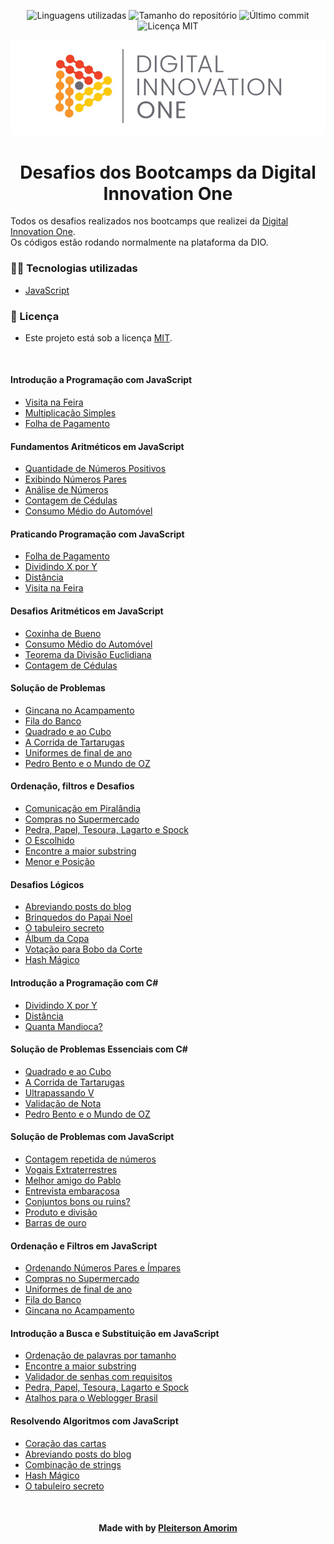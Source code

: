 <!-- Badges session -->
<p align="center">
  <!-- languages -->
  <img src="https://img.shields.io/github/languages/count/pleiterson/dotnet-mongodb?style=social" alt="Linguagens utilizadas">
  <!-- repo size -->
  <img src="https://img.shields.io/github/repo-size/Pleiterson/dotnet-mongodb?style=social" alt="Tamanho do repositório">
  <!-- last commit -->
  <img src="https://img.shields.io/github/last-commit/Pleiterson/dotnet-mongodb?style=social" alt="Último commit">
  <!-- licence MIT -->
  <img src="https://img.shields.io/github/license/Pleiterson/dotnet-mongodb?style=social" alt="Licença MIT">
</p>

<!--Banner session-->
<p align="center">
  <img src="./assets/banner.png" alt="DIO" title="Digital Innovation One">
</p>

<!--About session-->
<h1 align="center">Desafios dos Bootcamps da Digital Innovation One</h1>

Todos os desafios realizados nos bootcamps que realizei da [Digital Innovation One](https://digitalinnovation.one/).<br>
Os códigos estão rodando normalmente na plataforma da DIO.

<h3>👨‍💻 Tecnologias utilizadas</h3>

- [JavaScript](https://developer.mozilla.org/en-US/docs/Web/JavaScript)

<!--License session-->
<h3>📝 Licença</h3>

- Este projeto está sob a licença [MIT](./LICENSE).

<br><h4>Introdução a Programação com JavaScript</h4>

- [Visita na Feira](https://github.com/Pleiterson/desafios-bootcamps-dio/blob/master/01-Introducao-a-programacao-com-javascript/visita-na-feira.js)
- [Multiplicação Simples](https://github.com/Pleiterson/desafios-bootcamps-dio/blob/master/01-Introducao-a-programacao-com-javascript/multiplicacao-simples.js)
- [Folha de Pagamento](https://github.com/Pleiterson/desafios-bootcamps-dio/blob/master/01-Introducao-a-programacao-com-javascript/folha-de-pagamento.js)

<h4>Fundamentos Aritméticos em JavaScript</h4>

- [Quantidade de Números Positivos](https://github.com/Pleiterson/desafios-bootcamps-dio/blob/master/02-Fundamentos-aritmeticos-em-javascript/quantidade-de-numeros-positivos.js)
- [Exibindo Números Pares](https://github.com/Pleiterson/desafios-bootcamps-dio/blob/master/02-Fundamentos-aritmeticos-em-javascript/exibindo-numeros-pares.js)
- [Análise de Números](https://github.com/Pleiterson/desafios-bootcamps-dio/blob/master/02-Fundamentos-aritmeticos-em-javascript/analise-de-numeros.js)
- [Contagem de Cédulas](https://github.com/Pleiterson/desafios-bootcamps-dio/blob/master/02-Fundamentos-aritmeticos-em-javascript/contagem-de-cedulas.js)
- [Consumo Médio do Automóvel](https://github.com/Pleiterson/desafios-bootcamps-dio/blob/master/02-Fundamentos-aritmeticos-em-javascript/consumo-medio-do-automovel.js)

<h4>Praticando Programação com JavaScript</h4>

- [Folha de Pagamento](https://github.com/Pleiterson/desafios-bootcamps-dio/blob/master/01-Introducao-a-programacao-com-javascript/folha-de-pagamento.js)
- [Dividindo X por Y](https://github.com/Pleiterson/desafios-bootcamps-dio/blob/master/03-Praticando-programacao-com-javascript/dividindo-X-por-Y.js)
- [Distância](https://github.com/Pleiterson/desafios-bootcamps-dio/blob/master/03-Praticando-programacao-com-javascript/distancia.js)
- [Visita na Feira](https://github.com/Pleiterson/desafios-bootcamps-dio/blob/master/01-Introducao-a-programacao-com-javascript/visita-na-feira.js)

<h4>Desafios Aritméticos em JavaScript</h4>

- [Coxinha de Bueno](https://github.com/Pleiterson/desafios-bootcamps-dio/blob/master/04-Desafios-aritmeticos-em-javascript/coxinha-de-bueno.js)
- [Consumo Médio do Automóvel](https://github.com/Pleiterson/desafios-bootcamps-dio/blob/master/02-Fundamentos-aritmeticos-em-javascript/consumo-medio-do-automovel.js)
- [Teorema da Divisão Euclidiana](https://github.com/Pleiterson/desafios-bootcamps-dio/blob/master/04-Desafios-aritmeticos-em-javascript/teorema-da-divisao-euclidiana.js)
- [Contagem de Cédulas](https://github.com/Pleiterson/desafios-bootcamps-dio/blob/master/02-Fundamentos-aritmeticos-em-javascript/contagem-de-cedulas.js)

<h4>Solução de Problemas</h4>

- [Gincana no Acampamento](https://github.com/Pleiterson/desafios-bootcamps-dio/blob/master/05-Solucao-de-problemas/gincana-no-acampamento.js)
- [Fila do Banco](https://github.com/Pleiterson/desafios-bootcamps-dio/blob/master/05-Solucao-de-problemas/fila-do-banco.js)
- [Quadrado e ao Cubo](https://github.com/Pleiterson/desafios-bootcamps-dio/blob/master/05-Solucao-de-problemas/quadrado-e-ao-cubo.js)
- [A Corrida de Tartarugas](https://github.com/Pleiterson/desafios-bootcamps-dio/blob/master/05-Solucao-de-problemas/a-corrida-de-tartarugas.js)
- [Uniformes de final de ano](https://github.com/Pleiterson/desafios-bootcamps-dio/blob/master/05-Solucao-de-problemas/uniformes-de-final-de-ano.js)
- [Pedro Bento e o Mundo de OZ](https://github.com/Pleiterson/desafios-bootcamps-dio/blob/master/05-Solucao-de-problemas/pedro-bento-e-o-mundo-de-oz.js)

<h4>Ordenação, filtros e Desafios</h4>

- [Comunicação em Piralândia](https://github.com/Pleiterson/desafios-bootcamps-dio/blob/master/06-Ordenacao-filtros-e-desafios/comunicacao-em-piralandia.js)
- [Compras no Supermercado](https://github.com/Pleiterson/desafios-bootcamps-dio/blob/master/06-Ordenacao-filtros-e-desafios/compras-no-supermercado.js)
- [Pedra, Papel, Tesoura, Lagarto e Spock](https://github.com/Pleiterson/desafios-bootcamps-dio/blob/master/06-Ordenacao-filtros-e-desafios/pedra-papel-tesoura-lagarto-e-spock.js)
- [O Escolhido](https://github.com/Pleiterson/desafios-bootcamps-dio/blob/master/06-Ordenacao-filtros-e-desafios/o-escolhido.js)
- [Encontre a maior substring](https://github.com/Pleiterson/desafios-bootcamps-dio/blob/master/06-Ordenacao-filtros-e-desafios/encontre-a-maior-substring.js)
- [Menor e Posição](https://github.com/Pleiterson/desafios-bootcamps-dio/blob/master/06-Ordenacao-filtros-e-desafios/menor-e-posicao.js)

<h4>Desafios Lógicos</h4>

- [Abreviando posts do blog](https://github.com/Pleiterson/desafios-bootcamps-dio/blob/master/07-Desafios-logicos/abreviando-posts-do-blog.js)
- [Brinquedos do Papai Noel](https://github.com/Pleiterson/desafios-bootcamps-dio/blob/master/07-Desafios-logicos/brinquedos-do-papai-noel.js)
- [O tabuleiro secreto](https://github.com/Pleiterson/desafios-bootcamps-dio/blob/master/07-Desafios-logicos/o-tabuleiro-secreto.js)
- [Álbum da Copa](https://github.com/Pleiterson/desafios-bootcamps-dio/blob/master/07-Desafios-logicos/album-da-copa.js)
- [Votação para Bobo da Corte](https://github.com/Pleiterson/desafios-bootcamps-dio/blob/master/07-Desafios-logicos/votacao-para-bobo-da-corte.js)
- [Hash Mágico](https://github.com/Pleiterson/desafios-bootcamps-dio/blob/master/07-Desafios-logicos/hash-magico.js)

<h4>Introdução a Programação com C#</h4>

- [Dividindo X por Y](https://github.com/Pleiterson/desafios-bootcamps-dio/blob/master/08-Introducao-a-programacao-com-C%23/dividindo-X-por-Y.cs)
- [Distância](https://github.com/Pleiterson/desafios-bootcamps-dio/blob/master/08-Introducao-a-programacao-com-C%23/distancia.cs)
- [Quanta Mandioca?](https://github.com/Pleiterson/desafios-bootcamps-dio/blob/master/08-Introducao-a-programacao-com-C%23/quanta-mandioca.cs)

<h4>Solução de Problemas Essenciais com C#</h4>

- [Quadrado e ao Cubo](https://github.com/Pleiterson/desafios-bootcamps-dio/blob/master/09-Solucao-de-problemas-essenciais-com-C%23/quadrado-e-ao-cubo.cs)
- [A Corrida de Tartarugas](https://github.com/Pleiterson/desafios-bootcamps-dio/blob/master/09-Solucao-de-problemas-essenciais-com-C%23/a-corrida-de-tartarugas.cs)
- [Ultrapassando V](https://github.com/Pleiterson/desafios-bootcamps-dio/blob/master/09-Solucao-de-problemas-essenciais-com-C%23/ultrapassando-V.cs)
- [Validação de Nota](https://github.com/Pleiterson/desafios-bootcamps-dio/blob/master/09-Solucao-de-problemas-essenciais-com-C%23/validacao-de-nota.cs)
- [Pedro Bento e o Mundo de OZ](https://github.com/Pleiterson/desafios-bootcamps-dio/blob/master/09-Solucao-de-problemas-essenciais-com-C%23/pedro-bento-e-o-mundo-de-oz.cs)

<h4>Solução de Problemas com JavaScript</h4>

- [Contagem repetida de números](https://github.com/Pleiterson/desafios-bootcamps-dio/blob/master/10-Solucao-de-problemas-com-javascript/contagem-repetida-de-numeros.js)
- [Vogais Extraterrestres](https://github.com/Pleiterson/desafios-bootcamps-dio/blob/master/10-Solucao-de-problemas-com-javascript/vogais-extraterrestres.js)
- [Melhor amigo do Pablo](https://github.com/Pleiterson/desafios-bootcamps-dio/blob/master/10-Solucao-de-problemas-com-javascript/melhor-amigo-do-pablo.js)
- [Entrevista embaraçosa](https://github.com/Pleiterson/desafios-bootcamps-dio/blob/master/10-Solucao-de-problemas-com-javascript/entrevista-embaracosa.js)
- [Conjuntos bons ou ruins?](https://github.com/Pleiterson/desafios-bootcamps-dio/blob/master/10-Solucao-de-problemas-com-javascript/conjuntos-bons-ou-ruins.js)
- [Produto e divisão](https://github.com/Pleiterson/desafios-bootcamps-dio/blob/master/10-Solucao-de-problemas-com-javascript/produto-e-divisao.js)
- [Barras de ouro](https://github.com/Pleiterson/desafios-bootcamps-dio/blob/master/10-Solucao-de-problemas-com-javascript/barras-de-ouro.js)

<h4>Ordenação e Filtros em JavaScript</h4>

- [Ordenando Números Pares e Ímpares]()
- [Compras no Supermercado](https://github.com/Pleiterson/desafios-bootcamps-dio/blob/master/06-Ordenacao-filtros-e-desafios/compras-no-supermercado.js)
- [Uniformes de final de ano](https://github.com/Pleiterson/desafios-bootcamps-dio/blob/master/05-Solucao-de-problemas/uniformes-de-final-de-ano.js)
- [Fila do Banco]()
- [Gincana no Acampamento](https://github.com/Pleiterson/desafios-bootcamps-dio/blob/master/05-Solucao-de-problemas/gincana-no-acampamento.js)

<h4>Introdução a Busca e Substituição em JavaScript</h4>

- [Ordenação de palavras por tamanho]()
- [Encontre a maior substring](https://github.com/Pleiterson/desafios-bootcamps-dio/blob/master/06-Ordenacao-filtros-e-desafios/encontre-a-maior-substring.js)
- [Validador de senhas com requisitos]()
- [Pedra, Papel, Tesoura, Lagarto e Spock](https://github.com/Pleiterson/desafios-bootcamps-dio/blob/master/06-Ordenacao-filtros-e-desafios/pedra-papel-tesoura-lagarto-e-spock.js)
- [Atalhos para o Weblogger Brasil]()

<h4>Resolvendo Algoritmos com JavaScript</h4>

- [Coração das cartas]()
- [Abreviando posts do blog](https://github.com/Pleiterson/desafios-bootcamps-dio/blob/master/07-Desafios-logicos/abreviando-posts-do-blog.js)
- [Combinação de strings]()
- [Hash Mágico](https://github.com/Pleiterson/desafios-bootcamps-dio/blob/master/07-Desafios-logicos/hash-magico.js)
- [O tabuleiro secreto](https://github.com/Pleiterson/desafios-bootcamps-dio/blob/master/07-Desafios-logicos/o-tabuleiro-secreto.js)

<!--Bottom session-->
<br><h4 align=center>Made with by <a target="_blank" href="https://pleiterson.vercel.app" >Pleiterson Amorim</a></h4>
